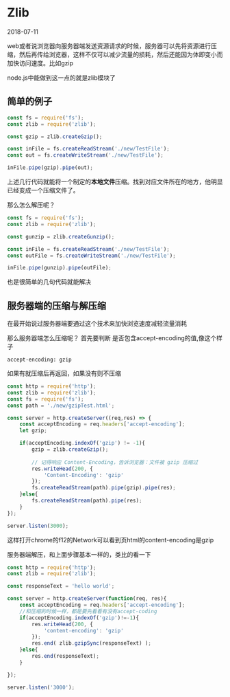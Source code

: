# Zlib

2018-07-11

web或者说浏览器向服务器端发送资源请求的时候，服务器可以先将资源进行压缩，然后再传给浏览器，这样不仅可以减少流量的损耗，然后还能因为体即变小而加快访问速度。比如gzip

node.js中能做到这一点的就是zlib模块了

## 简单的例子
```js
const fs = require('fs');
const zlib = require('zlib');

const gzip = zlib.createGzip();

const inFile = fs.createReadStream('./new/TestFile');
const out = fs.createWriteStream('./new/TestFile');

inFile.pipe(gzip).pipe(out);
```
上述几行代码就能将一个制定的**本地文件**压缩。找到对应文件所在的地方，他明显已经变成一个压缩文件了。

那么怎么解压呢？

```js
const fs = require('fs');
const zlib = require('zlib');

const gunzip = zlib.createGunzip();

const inFile = fs.createReadStream('./new/TestFile');
const outFile = fs.createWriteStream('./new/TestFile');

inFile.pipe(gunzip).pipe(outFile);
```
也是很简单的几句代码就能解决

## 服务器端的压缩与解压缩

在最开始说过服务器端要通过这个技术来加快浏览速度减轻流量消耗

那么服务器端怎么压缩呢？
首先要判断 是否包含accept-encoding的值,像这个样子
```http
accept-encoding: gzip
```
如果有就压缩后再返回，如果没有则不压缩

```js
const http = require('http');
const zlib = require('zlib');
const fs = require('fs');
const path = './new/gzipTest.html';

const server = http.createServer((req,res) => {
    const acceptEncoding = req.headers['accept-encoding'];
    let gzip;

    if(acceptEncoding.indexOf('gzip') != -1){
        gzip = zlib.createGzip();
        
        // 记得响应 Content-Encoding，告诉浏览器：文件被 gzip 压缩过
        res.writeHead(200, {
            'Content-Encoding': 'gzip'
        });
        fs.createReadStream(path).pipe(gzip).pipe(res);
    }else{
        fs.createReadStream(path).pipe(res);
    }
});

server.listen(3000);
```
这样打开chrome的f12的Network可以看到页html的content-encoding是gzip

服务器端解压，和上面步骤基本一样的，类比的看一下
```js
const http = require('http');
const zlib = require('zlib');

const responseText = 'hello world';

const server = http.createServer(function(req, res){
    const acceptEncoding = req.headers['accept-encoding'];
    //和压缩的时候一样，都是要先看看有没有accept-coding
    if(acceptEncoding.indexOf('gzip')!=-1){
        res.writeHead(200, {
            'content-encoding': 'gzip'
        });
        res.end( zlib.gzipSync(responseText) );
    }else{
        res.end(responseText);
    }

});

server.listen('3000');
```